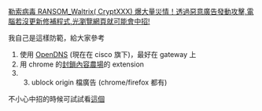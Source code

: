 [勒索病毒 RANSOM_Waltrix( CryptXXX) 爆大量災情！透過惡意廣告發動攻擊,電腦若沒更新修補程式,光瀏覽網頁就可能會中招!][1]

我自己是這樣防範，給大家參考

1. 使用 [OpenDNS][2] (現在在 cisco 旗下)，最好在 gateway 上 
2. 用 chrome 的[封鎖內容農場][3]的 extension 
3. 3. ublock origin 檔廣告 (chrome/firefox 都有)

不小心中招的時候可試試看[這個][4]

[1]: http://blog.trendmicro.com.tw/?p=18297
[2]: https://www.opendns.com/home-internet-security/
[3]: https://chrome.google.com/webstore/detail/content-farm-blocker/opjaibbmmpldcncnbbglondckfnokfpm?hl=zh-TW
[4]: http://esupport.trendmicro.com/solution/en-US/1114221.aspx
